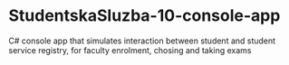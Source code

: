 # StudentskaSluzba-10-console-app
C# console app that simulates interaction between student and student service registry, for faculty enrolment, chosing and taking exams
